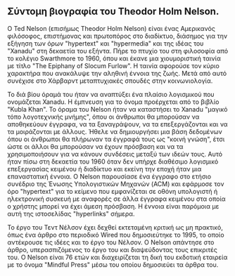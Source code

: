## Σύντομη βιογραφία του Theodor Holm Nelson.

Ο Ted Nelson (επισήμως Theodor Holm Nelson) είναι ένας Αμερικανός φιλόσοφος, επιστήμονας και πρωτοπόρος στο διαδίκτυο, διάσημος για την εξήγηση των όρων "hypertext" και "hypermedia" και της ιδέας του "Xanadu" στη δεκαετία του εξήντα. Πήρε το πτυχίο του στη φιλοσοφία από το κολέγιο Swarthmore το 1960, όπου και έκανε μια χιουμοριστική ταινία με τίτλο "The Epiphany of Slocum Furlow". Η ταινία αφορούσε τον κύριο χαρακτήρα που ανακάλυψε την αληθινή έννοια της ζωής. Μετά από αυτό συνέχισε στο Χάρβαρντ μεταπτυχιακές σπουδές στην κοινωνιολογία.

Το διά βίου όραμά του ήταν να αναπτύξει ένα πλαίσιο λογισμικού που ονομάζεται Xanadu. Η έμπνευση για το όνομα προέρχεται από το βιβλίο "Kubla Khan". Το όραμα του Nelson ήταν να καταστήσει το Xanadu "μαγικό τόπο λογοτεχνικής μνήμης", όπου οι άνθρωποι θα μπορούσαν να αποθηκεύουν έγγραφα, να τα ξαναγράψουν, να τα επεξεργάζονται και να τα μοιράζονται με άλλους. Ήθελε να δημιουργήσει μια βάση δεδομένων όπου οι άνθρωποι θα πλήρωναν τα έγγραφά τους ως "κοινή γνώση", έτσι ώστε οι άλλοι θα μπορούσαν να έχουν πρόσβαση και να τα χρησιμοποιήσουν για να κάνουν συνδέσεις μεταξύ των ιδεών τους. Αυτό ήταν πίσω στη δεκαετία του 1960 όταν δεν υπήρχε διαθέσιμο λογισμικό επεξεργασίας κειμένου ή διαδίκτυο και εκείνη την εποχή ήταν μια επαναστατική έννοια. Ο Nelson παρουσίασε ένα έγγραφο στο ετήσιο συνέδριο της Ένωσης Υπολογιστικών Μηχανών (ACM) και εφάρμοσε τον όρο "hypertext" για το κείμενο που εμφανίζεται σε οθόνη υπολογιστή ή ηλεκτρονική συσκευή με αναφορές σε άλλα έγγραφα κειμένου στα οποία ο χρήστης μπορεί να έχει άμεση πρόσβαση. Η έννοια είναι παρόμοια με αυτή της ιστοσελίδας "hyperlinks" σήμερα.

Το έργο του Τεντ Νέλσον έχει δεχθεί εκτεταμένη κριτική ως μη πρακτικό, όπως ένα άρθρο στο περιοδικό Wired που δημοσιεύτηκε το 1995, το οποίο αντέκρουσε τις ιδέες και το έργο του Νέλσον. Ο Nelson απάντησε στο άρθρο, υπερασπιζόμενος το έργο του και διαψεύδοντας τους επικριτές του. Ο Nelson είναι 76 ετών και διαχειρίζεται τη δική του εκδοτική εταιρεία με το όνομα "Mindful Press" μέσω του οποίου δημοσιεύει τα άρθρα του.
